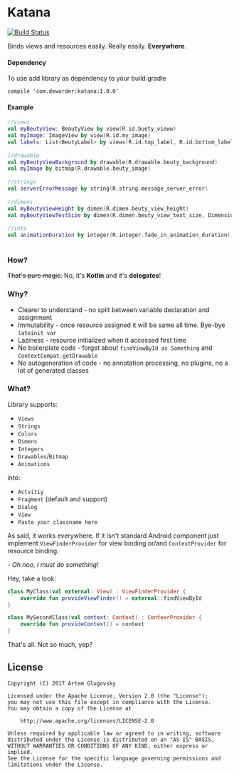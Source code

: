 # Katana

[![Build Status](https://travis-ci.org/dewarder/Katana.svg?branch=master)](https://travis-ci.org/dewarder/Katana)

Binds views and resources easily. Really easily. **Everywhere**.

#### Dependency

To use add library as dependency to your build.gradle

```
compile 'com.dewarder:katana:1.0.0'
```

#### Example

```kotlin
//views
val myBeutyView: BeautyView by view(R.id.buety_vieww)
val myImage: ImageView by view(R.id.my_image)
val labels: List<BeutyLabel> by views(R.id.top_label, R.id.bottom_label)
    
//drawable
val myBeutyViewBackground by drawable(R.drawable.beuty_background)
val myImage by bitmap(R.drawable.beuty_image)
    
//strings
val serverErrorMessage by string(R.string.message_server_error)
    
//dimens
val myBeutyViewHeight by dimen(R.dimen.beuty_view_height)
val myBeutyViewTestSize by dimen(R.dimen.beuty_view_text_size, DimensionType.SP)
    
//ints
val animationDuration by integer(R.integer.fade_in_animation_duration)
    
```

### How?
<s>That's pure magic.</s> No, it's **Kotlin** and it's **delegates**!

### Why?
- Clearer to understand - no split between variable declaration and assignment
- Immutability - once resource assigned it will be same all time. Bye-bye `lateinit var`
- Laziness - resource initialized when it accessed first time
- No boilerplate code - forget about `findViewById as Something` and `ContextCompat.getDrawable`
- No autogeneration of code - no annotation processing, no plugins, no a lot of generated classes

### What?

Library supports:
- `Views`
- `Strings`
- `Colors`
- `Dimens`
- `Integers`
- `Drawables`/`Bitmap`
- `Animations`

into:
- `Actvitiy`
- `Fragment` (default and support)
- `Dialog`
- `View`
- `Paste your classname here`

As said, it works everywhere. If it isn't standard Android component just implement `ViewFinderProvider` for view binding or/and `ContextProvider` for resource binding.

_- Oh noo, I must do something!_

Hey, take a look:

```kotlin
class MyClass(val external: View) : ViewFinderProvider {
    override fun provideViewFinder() = external::findViewById
}

class MySecondClass(val context: Context) : ContexrProvider {
    override fun provideContext() = context
}
```

That's all. Not so much, yep?

## License

```
Copyright (C) 2017 Artem Glugovsky

Licensed under the Apache License, Version 2.0 (the "License");
you may not use this file except in compliance with the License.
You may obtain a copy of the License at

    http://www.apache.org/licenses/LICENSE-2.0

Unless required by applicable law or agreed to in writing, software
distributed under the License is distributed on an "AS IS" BASIS,
WITHOUT WARRANTIES OR CONDITIONS OF ANY KIND, either express or implied.
See the License for the specific language governing permissions and
limitations under the License.
```
